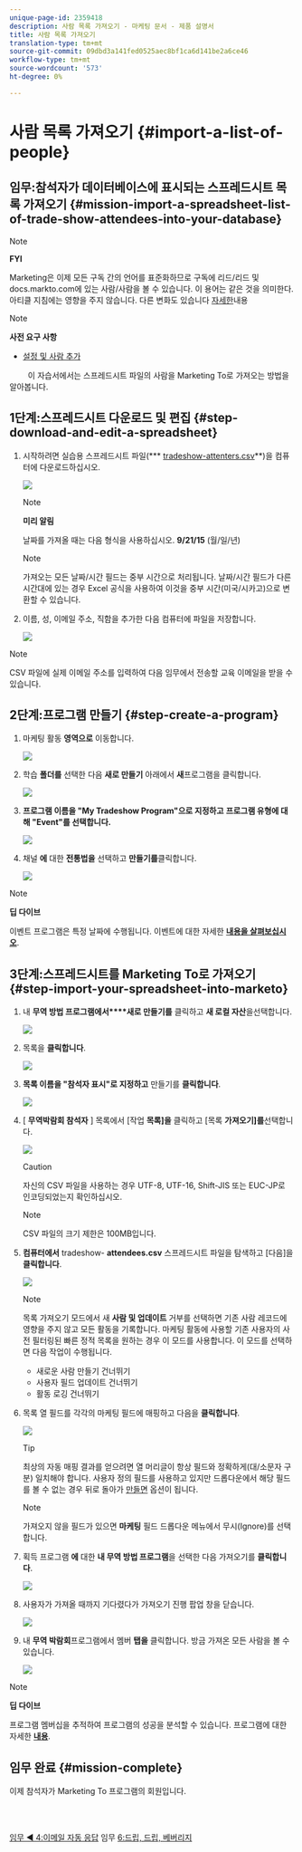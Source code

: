 ```yaml
---
unique-page-id: 2359418
description: 사람 목록 가져오기 - 마케팅 문서 - 제품 설명서
title: 사람 목록 가져오기
translation-type: tm+mt
source-git-commit: 09dbd3a141fed0525aec8bf1ca6d141be2a6ce46
workflow-type: tm+mt
source-wordcount: '573'
ht-degree: 0%

---
```



# 사람 목록 가져오기 {#import-a-list-of-people}

## 임무:참석자가 데이터베이스에 표시되는 스프레드시트 목록 가져오기 {#mission-import-a-spreadsheet-list-of-trade-show-attendees-into-your-database}

>[!NOTE]
>
>**FYI**
>
>Marketing은 이제 모든 구독 간의 언어를 표준화하므로 구독에 리드/리드 및 docs.markto.com에 있는 사람/사람을 볼 수 있습니다. 이 용어는 같은 것을 의미한다.아티클 지침에는 영향을 주지 않습니다. 다른 변화도 있습니다 [자세한](http://docs.marketo.com/display/DOCS/Updates+to+Marketo+Terminology)내용

>[!NOTE]
>
>**사전 요구 사항**
>
>* [설정 및 사람 추가](get-set-up-and-add-a-person.md)

>



`   
`  이 자습서에서는 스프레드시트 파일의 사람을 Marketing To로 가져오는 방법을 알아봅니다.

## 1단계:스프레드시트 다운로드 및 편집 {#step-download-and-edit-a-spreadsheet}

1. 시작하려면 실습용 스프레드시트 파일(*** [tradeshow-attenters.csv](http://docs.marketo.com/display/docs/assets/tradeshow-attendees.csv)**)을 컴퓨터에 다운로드하십시오.

   ![](assets/image2014-9-24-12-3a5-3a0.png)

   >[!NOTE]
   >
   >**미리 알림**
   >
   >
   >날짜를 가져올 때는 다음 형식을 사용하십시오. **9/21/15** (월/일/년)

   >[!NOTE]
   >
   >가져오는 모든 날짜/시간 필드는 중부 시간으로 처리됩니다. 날짜/시간 필드가 다른 시간대에 있는 경우 Excel 공식을 사용하여 이것을 중부 시간(미국/시카고)으로 변환할 수 있습니다.

1. 이름, 성, 이메일 주소, 직함을 추가한 다음 컴퓨터에 파일을 저장합니다.

   ![](assets/image2014-9-24-12-3a5-3a30.png)

>[!NOTE]
>
>CSV 파일에 실제 이메일 주소를 입력하여 다음 임무에서 전송할 교육 이메일을 받을 수 있습니다.

## 2단계:프로그램 만들기 {#step-create-a-program}

1. 마케팅 활동 **영역으로** 이동합니다.

   ![](assets/ma-2.png)

1. 학습 **폴더를** 선택한 다음 **새로 만들기** 아래에서 **새**&#x200B;프로그램을 클릭합니다.

   ![](assets/image2014-9-24-12-3a21-3a13.png)

1. **프로그램 이름을 &quot;My Tradeshow Program&quot;으로 지정하고** **프로그램 유형에 대해 &quot;Event&quot;를 선택합니다.**

   ![](assets/image2014-9-24-12-3a21-3a25.png)

1. 채널 **에** 대한 **전통법을** 선택하고 **만들기를**&#x200B;클릭합니다.

   ![](assets/image2014-9-24-12-3a21-3a39.png)

>[!NOTE]
>
>**딥 다이브**
>
>이벤트 프로그램은 특정 날짜에 수행됩니다. 이벤트에 대한 자세한 [**내용을 살펴보십시오**](http://docs.marketo.com/display/docs/events).

## 3단계:스프레드시트를 Marketing To로 가져오기 {#step-import-your-spreadsheet-into-marketo}

1. 내 **무역 방법 프로그램에서****새로 만들기를** 클릭하고 **새 로컬 자산**&#x200B;을선택합니다.

   ![](assets/seven-3.png)

1. 목록을 **클릭합니다**.

   ![](assets/image2014-9-24-12-3a22-3a56.png)

1. **목록 이름을 &quot;참석자 표시&quot;로 지정하고** 만들기를 **클릭합니다**.

   ![](assets/image2014-9-24-12-3a23-3a9.png)

1. [ **무역박람회 참석자** ] 목록에서 [작업 **목록]을** 클릭하고 [목록 **가져오기]를**&#x200B;선택합니다.

   ![](assets/ten-2.png)

   >[!CAUTION]
   >
   >자신의 CSV 파일을 사용하는 경우 UTF-8, UTF-16, Shift-JIS 또는 EUC-JP로 인코딩되었는지 확인하십시오.

   >[!NOTE]
   >
   >CSV 파일의 크기 제한은 100MB입니다.

1. **컴퓨터에서** tradeshow- **attendees.csv** 스프레드시트 파일을 탐색하고 [다음]을 **클릭합니다**.

   ![](assets/eleven-2.png)

   >[!NOTE]
   >
   >목록 가져오기 모드에서 새 **사람 및 업데이트** 거부를 선택하면 기존 사람 레코드에 영향을 주지 않고 모든 활동을 기록합니다. 마케팅 활동에 사용할 기존 사용자의 사전 필터링된 빠른 정적 목록을 원하는 경우 이 모드를 사용합니다. 이 모드를 선택하면 다음 작업이 수행됩니다.
   >
   >    
   >    
   >    * 새로운 사람 만들기 건너뛰기
   >    * 사용자 필드 업데이트 건너뛰기
   >    * 활동 로깅 건너뛰기


1. 목록 열 필드를 각각의 마케팅 필드에 매핑하고 다음을 **클릭합니다**.

   ![](assets/image2014-9-24-12-3a24-3a49.png)

   >[!TIP]
   >
   >최상의 자동 매핑 결과를 얻으려면 열 머리글이 항상 필드와 정확하게(대/소문자 구분) 일치해야 합니다. 사용자 정의 필드를 사용하고 있지만 드롭다운에서 해당 필드를 볼 수 없는 경우 뒤로 돌아가 [만들면](http://docs.marketo.com/display/DOCS/Create+a+Custom+Field+in+Marketo) 옵션이 됩니다.

   >[!NOTE]
   >
   >가져오지 않을 필드가 있으면 **마케팅** 필드 드롭다운 메뉴에서 무시(Ignore)를 선택합니다.

1. 획득 프로그램 **에** 대한 **내 무역 방법 프로그램**&#x200B;을 선택한 다음 가져오기를 **클릭합니다**.

   ![](assets/image2014-9-24-12-3a25-3a1.png)

1. 사용자가 가져올 때까지 기다렸다가 가져오기 진행 팝업 창을 닫습니다.

   ![](assets/image2014-9-24-12-3a25-3a13.png)

1. 내 **무역 박람회**&#x200B;프로그램에서 멤버 **탭을** 클릭합니다. 방금 가져온 모든 사람을 볼 수 있습니다.

   ![](assets/fifteen-1.png)

>[!NOTE]
>
>**딥 다이브**
>
>프로그램 멤버십을 추적하여 프로그램의 성공을 분석할 수 있습니다. 프로그램에 대한 자세한 [**내용**](http://docs.marketo.com/display/docs/programs).

## 임무 완료 {#mission-complete}

이제 참석자가 Marketing To 프로그램의 회원입니다.

<br> 

[임무 ◄ 4:이메일 자동 응답](email-auto-response.md) 임무 [6:드립, 드립, 베버리지](drip-drip-nurture.md)